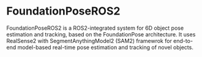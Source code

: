 # FoundationPoseROS2
FoundationPoseROS2 is a ROS2-integrated system for 6D object pose estimation and tracking, based on the FoundationPose architecture. It uses RealSense2 with SegmentAnythingModel2 (SAM2) framewrok for end-to-end model-based real-time pose estimation and tracking of novel objects.
